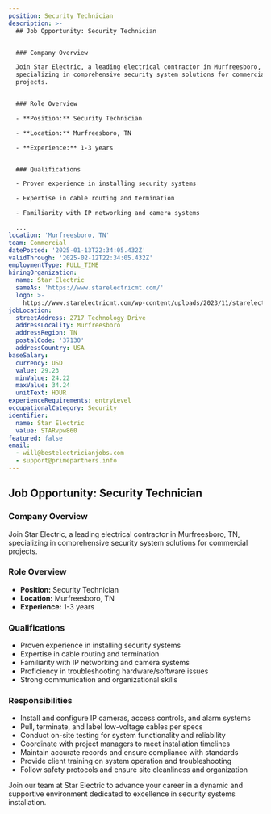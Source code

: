 ```yaml
---
position: Security Technician
description: >-
  ## Job Opportunity: Security Technician


  ### Company Overview

  Join Star Electric, a leading electrical contractor in Murfreesboro, TN,
  specializing in comprehensive security system solutions for commercial
  projects.


  ### Role Overview

  - **Position:** Security Technician

  - **Location:** Murfreesboro, TN

  - **Experience:** 1-3 years


  ### Qualifications

  - Proven experience in installing security systems

  - Expertise in cable routing and termination

  - Familiarity with IP networking and camera systems

  ...
location: 'Murfreesboro, TN'
team: Commercial
datePosted: '2025-01-13T22:34:05.432Z'
validThrough: '2025-02-12T22:34:05.432Z'
employmentType: FULL_TIME
hiringOrganization:
  name: Star Electric
  sameAs: 'https://www.starelectricmt.com/'
  logo: >-
    https://www.starelectricmt.com/wp-content/uploads/2023/11/starelectric-favicon-black-and-white.svg
jobLocation:
  streetAddress: 2717 Technology Drive
  addressLocality: Murfreesboro
  addressRegion: TN
  postalCode: '37130'
  addressCountry: USA
baseSalary:
  currency: USD
  value: 29.23
  minValue: 24.22
  maxValue: 34.24
  unitText: HOUR
experienceRequirements: entryLevel
occupationalCategory: Security
identifier:
  name: Star Electric
  value: STARvpw860
featured: false
email:
  - will@bestelectricianjobs.com
  - support@primepartners.info
---
```




## Job Opportunity: Security Technician

### Company Overview
Join Star Electric, a leading electrical contractor in Murfreesboro, TN, specializing in comprehensive security system solutions for commercial projects.

### Role Overview
- **Position:** Security Technician
- **Location:** Murfreesboro, TN
- **Experience:** 1-3 years

### Qualifications
- Proven experience in installing security systems
- Expertise in cable routing and termination
- Familiarity with IP networking and camera systems
- Proficiency in troubleshooting hardware/software issues
- Strong communication and organizational skills

### Responsibilities
- Install and configure IP cameras, access controls, and alarm systems
- Pull, terminate, and label low-voltage cables per specs
- Conduct on-site testing for system functionality and reliability
- Coordinate with project managers to meet installation timelines
- Maintain accurate records and ensure compliance with standards
- Provide client training on system operation and troubleshooting
- Follow safety protocols and ensure site cleanliness and organization

Join our team at Star Electric to advance your career in a dynamic and supportive environment dedicated to excellence in security systems installation.